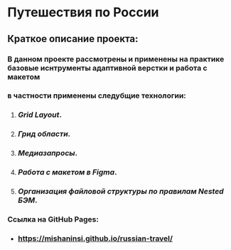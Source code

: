 # **Путешествия по России**
## Краткое описание проекта:
### В данном проекте рассмотрены и применены на практике базовые иснтрументы адаптивной верстки и работа с макетом
### в частности применены следубщие технологии:
1. ### *Grid Layout*.
2. ### *Грид области*.
3. ### *Медиазапросы*.
4. ### *Работа с макетом в Figma*.
5. ### *Организация файловой структуры по правилам Nested БЭМ*.
### Ссылка на GitHub Pages:
* ### https://mishaninsi.github.io/russian-travel/
